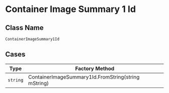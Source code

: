 
# Container Image Summary 1 Id

## Class Name

`ContainerImageSummary1Id`

## Cases

| Type | Factory Method |
|  --- | --- |
| `string` | ContainerImageSummary1Id.FromString(string mString) |


